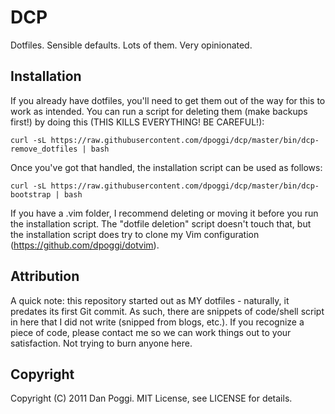 # DCP
Dotfiles. Sensible defaults. Lots of them. Very opinionated.

## Installation
If you already have dotfiles, you'll need to get them out of the way for this to work as intended. You can run a script for deleting them (make backups first!) by doing this (THIS KILLS EVERYTHING! BE CAREFUL!):
```
curl -sL https://raw.githubusercontent.com/dpoggi/dcp/master/bin/dcp-remove_dotfiles | bash
```

Once you've got that handled, the installation script can be used as follows:
```
curl -sL https://raw.githubusercontent.com/dpoggi/dcp/master/bin/dcp-bootstrap | bash
```

If you have a .vim folder, I recommend deleting or moving it before you run the installation script. The "dotfile deletion" script doesn't touch that, but the installation script does try to clone my Vim configuration (https://github.com/dpoggi/dotvim).

## Attribution
A quick note: this repository started out as MY dotfiles - naturally, it predates its first Git commit. As such, there are snippets of code/shell script in here that I did not write (snipped from blogs, etc.). If you recognize a piece of code, please contact me so we can work things out to your satisfaction. Not trying to burn anyone here.

## Copyright
Copyright (C) 2011 Dan Poggi. MIT License, see LICENSE for details.
